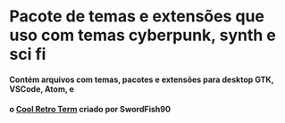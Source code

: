 

# Pacote de temas e extensões que uso com temas cyberpunk, synth e sci fi


#### Contém arquivos com temas, pacotes e extensões para desktop GTK, VSCode, Atom, e 
#### o [Cool Retro Term](https://github.com/Swordfish90/cool-retro-term) criado por SwordFish90

